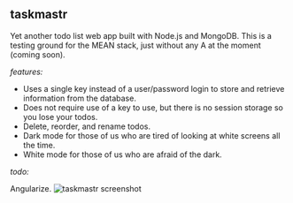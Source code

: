 ## taskmastr
Yet another todo list web app built with Node.js and MongoDB. This is a testing ground for the MEAN stack, just without any A at the moment (coming soon).

_features:_
- Uses a single key instead of a user/password login to store and retrieve information from the database.
- Does not require use of a key to use, but there is no session storage so you lose your todos.
- Delete, reorder, and rename todos.
- Dark mode for those of us who are tired of looking at white screens all the time.
- White mode for those of us who are afraid of the dark.

_todo:_

Angularize.
![taskmastr screenshot](https://raw.githubusercontent.com/patrickfatrick/taskmastr/master/screenshot.png)
